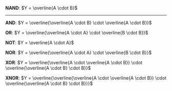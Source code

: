 **NAND**: $Y = \overline{A \cdot B}$
****

**AND**: $Y = \overline{\overline{A \cdot B} \cdot \overline{A \cdot B}}$

**OR**: $Y = \overline{\overline{A \cdot A} \cdot \overline{B \cdot B}}$

**NOT**: $Y = \overline{A \cdot A}$

**NOR**: $Y = \overline{\overline{A \cdot A} \cdot \overline{B \cdot B}}$

**XOR**: $Y = \overline{\overline{A \cdot \overline{A \cdot B}} \cdot \overline{\overline{A \cdot B} \cdot B}}$

**XNOR**: $Y = \overline{\overline{\overline{A \cdot \overline{A \cdot B}} \cdot \overline{\overline{A \cdot B} \cdot B}}}$

